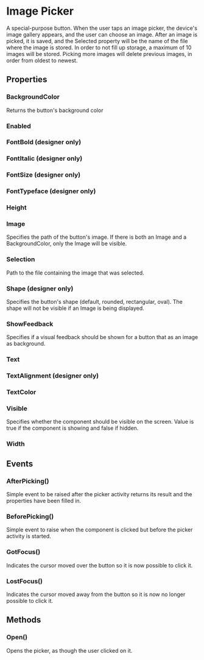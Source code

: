 # Image Picker

A special-purpose button. When the user taps an image picker, the device's image gallery appears, and the user can choose an image. After an image is picked, it is saved, and the Selected property will be the name of the file where the image is stored. In order to not fill up storage, a maximum of 10 images will be stored. Picking more images will delete previous images, in order from oldest to newest.

## Properties

### BackgroundColor

Returns the button's background color

### Enabled

### FontBold \(designer only\)

### FontItalic \(designer only\)

### FontSize \(designer only\)

### FontTypeface \(designer only\)

### Height

### Image

Specifies the path of the button's image. If there is both an Image and a BackgroundColor, only the Image will be visible.

### Selection

Path to the file containing the image that was selected.

### Shape \(designer only\)

Specifies the button's shape \(default, rounded, rectangular, oval\). The shape will not be visible if an Image is being displayed.

### ShowFeedback

Specifies if a visual feedback should be shown for a button that as an image as background.

### Text

### TextAlignment \(designer only\)

### TextColor

### Visible

Specifies whether the component should be visible on the screen. Value is true if the component is showing and false if hidden.

### Width

## Events

### AfterPicking\(\)

Simple event to be raised after the picker activity returns its result and the properties have been filled in.

### BeforePicking\(\)

Simple event to raise when the component is clicked but before the picker activity is started.

### GotFocus\(\)

Indicates the cursor moved over the button so it is now possible to click it.

### LostFocus\(\)

Indicates the cursor moved away from the button so it is now no longer possible to click it.

## Methods

### Open\(\)

Opens the picker, as though the user clicked on it.

